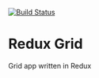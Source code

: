 [![Build Status](https://travis-ci.org/wekilledit/redux-grid.svg?branch=master)](https://travis-ci.org/wekilledit/redux-grid)

# Redux Grid

Grid app written in Redux
